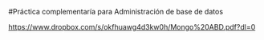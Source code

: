 #Práctica complementaría para Administración de base de datos

https://www.dropbox.com/s/okfhuawg4d3kw0h/Mongo%20ABD.pdf?dl=0
